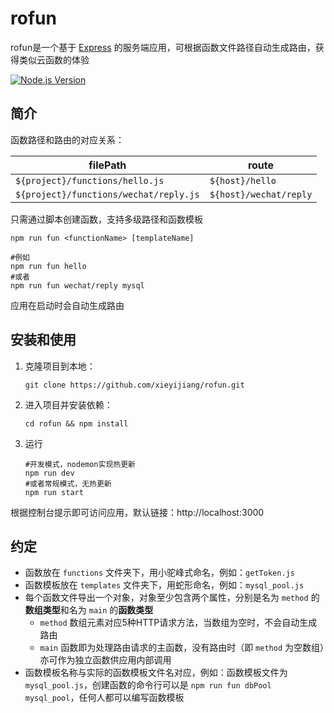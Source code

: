 # rofun

rofun是一个基于 [Express](https://expressjs.com/) 的服务端应用，可根据函数文件路径自动生成路由，获得类似云函数的体验

[![Node.js Version](https://img.shields.io/badge/Node.js-10.0.0%2B-brightgreen.svg?logo=node.js&logoColor=white)](https://nodejs.org/)

## 简介

函数路径和路由的对应关系：

| filePath                               | route                  |
| -------------------------------------- | ---------------------- |
| `${project}/functions/hello.js`        | `${host}/hello`        |
| `${project}/functions/wechat/reply.js` | `${host}/wechat/reply` |

只需通过脚本创建函数，支持多级路径和函数模板

```shell
npm run fun <functionName> [templateName]

#例如
npm run fun hello
#或者
npm run fun wechat/reply mysql
```

应用在启动时会自动生成路由

## 安装和使用

1. 克隆项目到本地：

   ```shell
   git clone https://github.com/xieyijiang/rofun.git
   ```

2. 进入项目并安装依赖：

   ```shell
   cd rofun && npm install
   ```

3. 运行

   ```shell
   #开发模式，nodemon实现热更新
   npm run dev
   #或者常规模式，无热更新
   npm run start
   ```


根据控制台提示即可访问应用，默认链接：http://localhost:3000

## 约定

- 函数放在 `functions` 文件夹下，用小驼峰式命名，例如：`getToken.js`
- 函数模板放在 `templates` 文件夹下，用蛇形命名，例如：`mysql_pool.js`
- 每个函数文件导出一个对象，对象至少包含两个属性，分别是名为 `method` 的**数组类型**和名为 `main` 的**函数类型**
  - `method` 数组元素对应5种HTTP请求方法，当数组为空时，不会自动生成路由
  - `main` 函数即为处理路由请求的主函数，没有路由时（即 `method` 为空数组）亦可作为独立函数供应用内部调用
- 函数模板名称与实际的函数模板文件名对应，例如：函数模板文件为 `mysql_pool.js`，创建函数的命令行可以是 `npm run fun dbPool mysql_pool`，任何人都可以编写函数模板